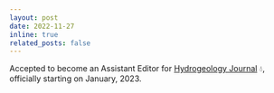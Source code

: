 ```yaml
---
layout: post
date: 2022-11-27
inline: true
related_posts: false
---
```


Accepted to become an Assistant Editor for [Hydrogeology Journal](https://link.springer.com/journal/10040) :droplet:, officially starting on January, 2023. 
